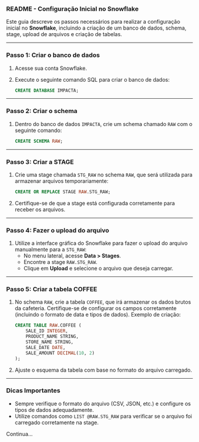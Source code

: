 ### README - Configuração Inicial no Snowflake

Este guia descreve os passos necessários para realizar a configuração inicial no **Snowflake**, incluindo a criação de um banco de dados, schema, stage, upload de arquivos e criação de tabelas.

---

### **Passo 1: Criar o banco de dados**
1. Acesse sua conta Snowflake.
2. Execute o seguinte comando SQL para criar o banco de dados:

   ```sql
   CREATE DATABASE IMPACTA;
   ```

---

### **Passo 2: Criar o schema**
1. Dentro do banco de dados `IMPACTA`, crie um schema chamado `RAW` com o seguinte comando:

   ```sql
   CREATE SCHEMA RAW;
   ```

---

### **Passo 3: Criar a STAGE**
1. Crie uma stage chamada `STG_RAW` no schema `RAW`, que será utilizada para armazenar arquivos temporariamente:

   ```sql
   CREATE OR REPLACE STAGE RAW.STG_RAW;
   ```

2. Certifique-se de que a stage está configurada corretamente para receber os arquivos.

---

### **Passo 4: Fazer o upload do arquivo**
1. Utilize a interface gráfica do Snowflake para fazer o upload do arquivo manualmente para a `STG_RAW`:
   - No menu lateral, acesse **Data > Stages**.
   - Encontre a stage `RAW.STG_RAW`.
   - Clique em **Upload** e selecione o arquivo que deseja carregar.

---

### **Passo 5: Criar a tabela COFFEE**
1. No schema `RAW`, crie a tabela `COFFEE`, que irá armazenar os dados brutos da cafeteria. Certifique-se de configurar os campos corretamente (incluindo o formato de data e tipos de dados). Exemplo de criação:

   ```sql
   CREATE TABLE RAW.COFFEE (
       SALE_ID INTEGER,
       PRODUCT_NAME STRING,
       STORE_NAME STRING,
       SALE_DATE DATE,
       SALE_AMOUNT DECIMAL(10, 2)
   );
   ```

2. Ajuste o esquema da tabela com base no formato do arquivo carregado.

---

### **Dicas Importantes**
- Sempre verifique o formato do arquivo (CSV, JSON, etc.) e configure os tipos de dados adequadamente.
- Utilize comandos como `LIST @RAW.STG_RAW` para verificar se o arquivo foi carregado corretamente na stage.

Continua...